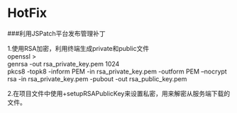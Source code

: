 # HotFix    

###利用JSPatch平台发布管理补丁      

1.使用RSA加密，利用终端生成private和public文件     
openssl >     
genrsa -out rsa_private_key.pem 1024      
pkcs8 -topk8 -inform PEM -in rsa_private_key.pem -outform PEM –nocrypt     
rsa -in rsa_private_key.pem -pubout -out rsa_public_key.pem     

2.在项目文件中使用+setupRSAPublicKey来设置私密，用来解密从服务端下载的文件。
